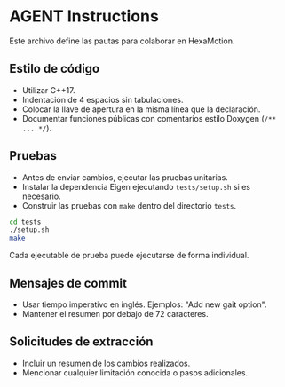 # AGENT Instructions

Este archivo define las pautas para colaborar en HexaMotion.

## Estilo de código
- Utilizar C++17.
- Indentación de 4 espacios sin tabulaciones.
- Colocar la llave de apertura en la misma línea que la declaración.
- Documentar funciones públicas con comentarios estilo Doxygen (`/** ... */`).

## Pruebas
- Antes de enviar cambios, ejecutar las pruebas unitarias.
- Instalar la dependencia Eigen ejecutando `tests/setup.sh` si es necesario.
- Construir las pruebas con `make` dentro del directorio `tests`.

```bash
cd tests
./setup.sh
make
```

Cada ejecutable de prueba puede ejecutarse de forma individual.

## Mensajes de commit
- Usar tiempo imperativo en inglés. Ejemplos: "Add new gait option".
- Mantener el resumen por debajo de 72 caracteres.

## Solicitudes de extracción
- Incluir un resumen de los cambios realizados.
- Mencionar cualquier limitación conocida o pasos adicionales.

